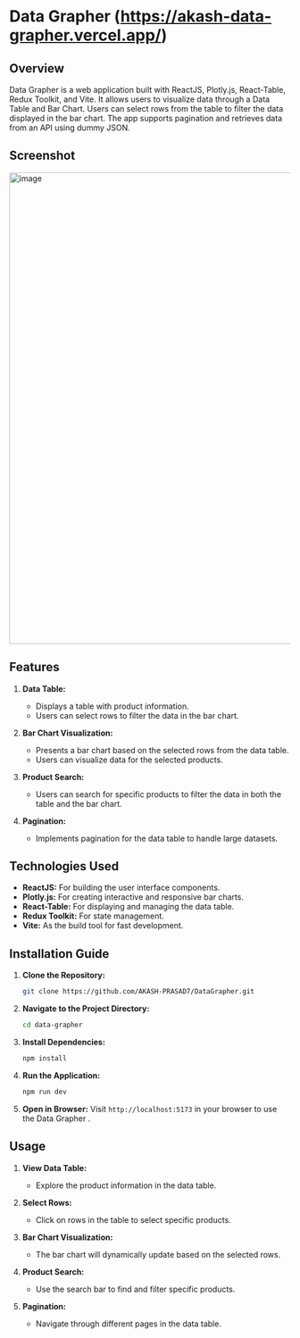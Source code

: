 # Data Grapher (https://akash-data-grapher.vercel.app/)

## Overview

Data Grapher is a web application built with ReactJS, Plotly.js, React-Table, Redux Toolkit, and Vite. It allows users to visualize data through a Data Table and Bar Chart. Users can select rows from the table to filter the data displayed in the bar chart. The app supports pagination and retrieves data from an API using dummy JSON.

## Screenshot
<img width="845" alt="image" src="https://github.com/AKASH-PRASAD7/DataGrapher/assets/110546856/d506bf52-eb41-4391-bfd8-00df397aac3e">

## Features

1. **Data Table:**

   - Displays a table with product information.
   - Users can select rows to filter the data in the bar chart.

2. **Bar Chart Visualization:**

   - Presents a bar chart based on the selected rows from the data table.
   - Users can visualize data for the selected products.

3. **Product Search:**

   - Users can search for specific products to filter the data in both the table and the bar chart.

4. **Pagination:**
   - Implements pagination for the data table to handle large datasets.

## Technologies Used

- **ReactJS:** For building the user interface components.
- **Plotly.js:** For creating interactive and responsive bar charts.
- **React-Table:** For displaying and managing the data table.
- **Redux Toolkit:** For state management.
- **Vite:** As the build tool for fast development.

## Installation Guide

1. **Clone the Repository:**

   ```bash
   git clone https://github.com/AKASH-PRASAD7/DataGrapher.git
   ```

2. **Navigate to the Project Directory:**

   ```bash
   cd data-grapher
   ```

3. **Install Dependencies:**

   ```bash
   npm install
   ```

4. **Run the Application:**

   ```bash
   npm run dev
   ```

5. **Open in Browser:**
   Visit `http://localhost:5173` in your browser to use the Data Grapher .

## Usage

1. **View Data Table:**

   - Explore the product information in the data table.

2. **Select Rows:**

   - Click on rows in the table to select specific products.

3. **Bar Chart Visualization:**

   - The bar chart will dynamically update based on the selected rows.

4. **Product Search:**

   - Use the search bar to find and filter specific products.

5. **Pagination:**
   - Navigate through different pages in the data table.
